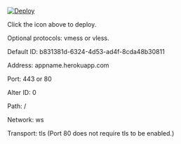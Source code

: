 [![Deploy](https://www.herokucdn.com/deploy/button.png)](https://dashboard.heroku.com/new?template=https://github.com/jzp820927/helloworld)

Click the icon above to deploy.

Optional protocols: vmess or vless.

Default ID: b831381d-6324-4d53-ad4f-8cda48b30811

Address: appname.herokuapp.com

Port: 443 or 80

Alter ID: 0

Path: /

Network: ws

Transport: tls (Port 80 does not require tls to be enabled.)
